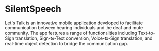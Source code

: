 # SilentSpeech
Let's Talk is an innovative mobile application developed to facilitate communication between hearing individuals and the deaf and mute community. The app features a range of functionalities including Text-to-Sign translation, Sign-to-Text conversion, Voice-to-Sign translation, and real-time object detection to bridge the communication gap.
